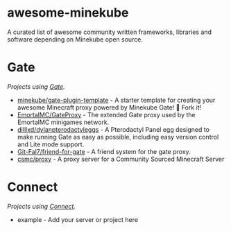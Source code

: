 # awesome-minekube
A curated list of awesome community written frameworks, libraries and software depending on Minekube open source.

# Gate

_Projects using [Gate](https://gate.minekube.com/)._

- [minekube/gate-plugin-template](https://github.com/minekube/gate-plugin-template) - A starter template for creating your awesome Minecraft proxy powered by Minekube Gate! 🚀 Fork it!
- [EmortalMC/GateProxy](https://github.com/EmortalMC/GateProxy) - The extended Gate proxy used by the EmortalMC minigames network.
- [dilllxd/dylanpterodactyleggs](https://github.com/dilllxd/dylanpterodactyleggs/tree/main/minecraft/gate) - A Pterodactyl Panel egg designed to make running Gate as easy as possible, including easy version control and Lite mode support.
- [Git-Fal7/friend-for-gate](https://github.com/Git-Fal7/friend-for-gate) - A friend system for the gate proxy.
- [csmc/proxy](https://github.com/community-sourced-minecraft/proxy) - A proxy server for a Community Sourced Minecraft Server

# Connect

_Projects using [Connect](https://connect.minekube.com/)._

- example - Add your server or project here
